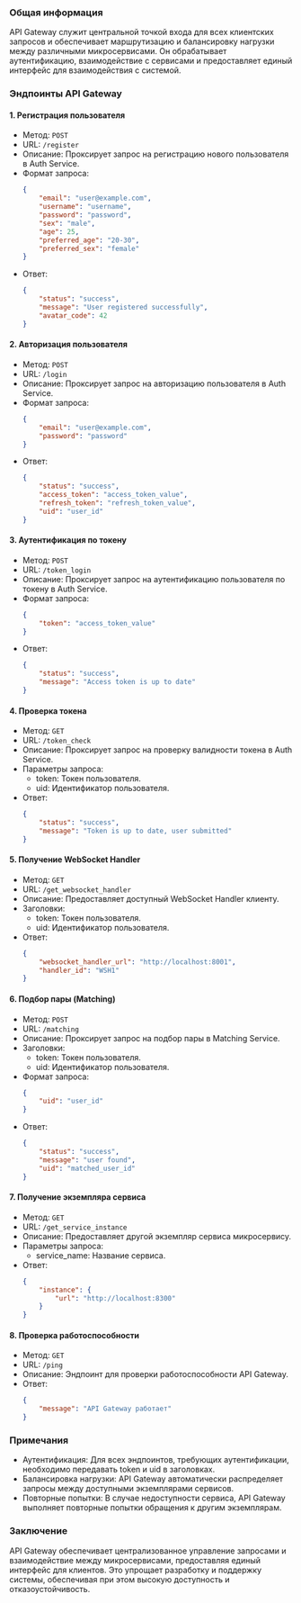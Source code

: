 ### Общая информация

API Gateway служит центральной точкой входа для всех клиентских запросов и обеспечивает маршрутизацию и балансировку нагрузки между различными микросервисами. Он обрабатывает аутентификацию, взаимодействие с сервисами и предоставляет единый интерфейс для взаимодействия с системой.

### Эндпоинты API Gateway

#### 1. Регистрация пользователя

- Метод: `POST`
- URL: `/register`
- Описание: Проксирует запрос на регистрацию нового пользователя в Auth Service.
- Формат запроса:
  ```json
  {
      "email": "user@example.com",
      "username": "username",
      "password": "password",
      "sex": "male",
      "age": 25,
      "preferred_age": "20-30",
      "preferred_sex": "female"
  }
  ```
- Ответ:
  ```json
  {
      "status": "success",
      "message": "User registered successfully",
      "avatar_code": 42
  }
  ```

#### 2. Авторизация пользователя

- Метод: `POST`
- URL: `/login`
- Описание: Проксирует запрос на авторизацию пользователя в Auth Service.
- Формат запроса:
  ```json
  {
      "email": "user@example.com",
      "password": "password"
  }
  ```
- Ответ:
  ```json
  {
      "status": "success",
      "access_token": "access_token_value",
      "refresh_token": "refresh_token_value",
      "uid": "user_id"
  }
  ```

#### 3. Аутентификация по токену

- Метод: `POST`
- URL: `/token_login`
- Описание: Проксирует запрос на аутентификацию пользователя по токену в Auth Service.
- Формат запроса:
  ```json
  {
      "token": "access_token_value"
  }
  ```
- Ответ:
  ```json
  {
      "status": "success",
      "message": "Access token is up to date"
  }
  ```

#### 4. Проверка токена

- Метод: `GET`
- URL: `/token_check`
- Описание: Проксирует запрос на проверку валидности токена в Auth Service.
- Параметры запроса:
  - token: Токен пользователя.
  - uid: Идентификатор пользователя.
- Ответ:
  ```json
  {
      "status": "success",
      "message": "Token is up to date, user submitted"
  }
  ```

#### 5. Получение WebSocket Handler

- Метод: `GET`
- URL: `/get_websocket_handler`
- Описание: Предоставляет доступный WebSocket Handler клиенту.
- Заголовки:
  - token: Токен пользователя.
  - uid: Идентификатор пользователя.
- Ответ:
  ```json
  {
      "websocket_handler_url": "http://localhost:8001",
      "handler_id": "WSH1"
  }
  ```

#### 6. Подбор пары (Matching)

- Метод: `POST`
- URL: `/matching`
- Описание: Проксирует запрос на подбор пары в Matching Service.
- Заголовки:
  - token: Токен пользователя.
  - uid: Идентификатор пользователя.
- Формат запроса:
  ```json
  {
      "uid": "user_id"
  }
  ```
- Ответ:
  ```json
  {
      "status": "success",
      "message": "user found",
      "uid": "matched_user_id"
  }
  ```

#### 7. Получение экземпляра сервиса

- Метод: `GET`
- URL: `/get_service_instance`
- Описание: Предоставляет другой экземпляр сервиса микросервису.
- Параметры запроса:
  - service_name: Название сервиса.
- Ответ:
  ```json
  {
      "instance": {
          "url": "http://localhost:8300"
      }
  }
  ```

#### 8. Проверка работоспособности

- Метод: `GET`
- URL: `/ping`
- Описание: Эндпоинт для проверки работоспособности API Gateway.
- Ответ:
  ```json
  {
      "message": "API Gateway работает"
  }
  ```

### Примечания

- Аутентификация: Для всех эндпоинтов, требующих аутентификации, необходимо передавать token и uid в заголовках.
- Балансировка нагрузки: API Gateway автоматически распределяет запросы между доступными экземплярами сервисов.
- Повторные попытки: В случае недоступности сервиса, API Gateway выполняет повторные попытки обращения к другим экземплярам.

### Заключение

API Gateway обеспечивает централизованное управление запросами и взаимодействие между микросервисами, предоставляя единый интерфейс для клиентов. Это упрощает разработку и поддержку системы, обеспечивая при этом высокую доступность и отказоустойчивость.